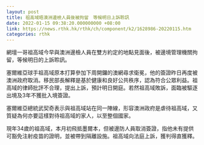 ```yaml
---
layout: post
title: 祖高域晤澳洲邊檢人員後被拘留　等候明日上訴聆訊
date: 2022-01-15 09:38:20.000000000 +08:00
link: https://news.rthk.hk/rthk/ch/component/k2/1628986-20220115.htm
categories: rthk
---
```


網壇一哥祖高域今早與澳洲邊檢人員在雙方約定的地點見面後，被邊境管理機關拘留，等候明日的上訴聆訊。

塞爾維亞球手祖高域原本打算參加下周開鑼的澳網尋求衛冕，他的簽證昨日再度被澳洲政府取消。移民部長解釋是基於健康和良好公共秩序，認為符合公眾利益。祖高域的律師批評不合理，提出上訴，預計明日開庭。若然祖高域敗訴，面臨被驅逐出境及3年不獲批入境簽證。

塞爾維亞總統武契奇表示與祖高域站在同一陣線，形容澳洲政府是虐待祖高域，又質疑為何亦要這樣對待祖高域的家人，以至整個國家。

現年34歲的祖高域，本月初飛抵墨爾本，但被邊防人員取消簽證，指他未有提供可豁免注射疫苗的證明，並被帶到隔離設施。祖高域向法庭上訴，獲判得直獲釋。
